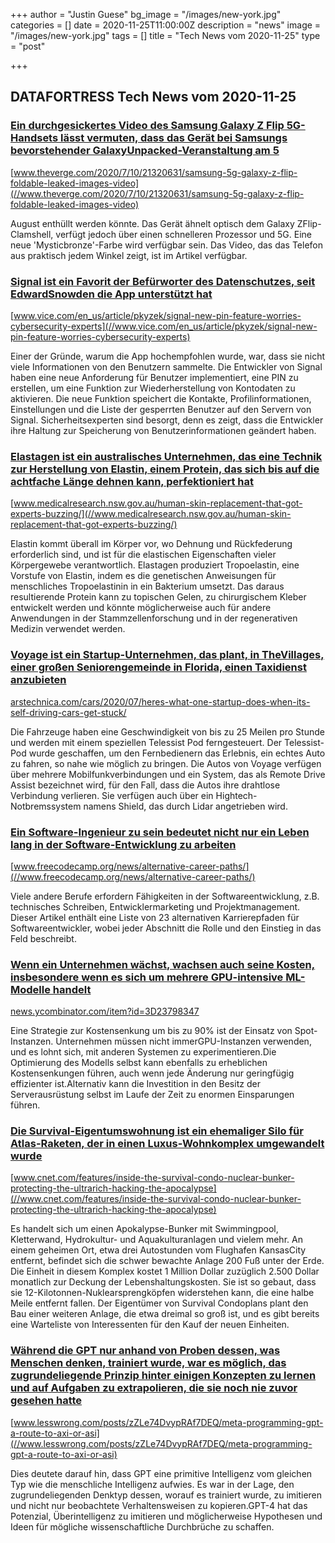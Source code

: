 +++
author = "Justin Guese"
bg_image = "/images/new-york.jpg"
categories = []
date = 2020-11-25T11:00:00Z
description = "news"
image = "/images/new-york.jpg"
tags = []
title = "Tech News vom 2020-11-25"
type = "post"

+++

        
## DATAFORTRESS Tech News vom 2020-11-25




### [Ein durchgesickertes Video des Samsung Galaxy Z Flip 5G-Handsets lässt vermuten, dass das Gerät bei Samsungs bevorstehender GalaxyUnpacked-Veranstaltung am 5](//www.theverge.com/2020/7/10/21320631/samsung-5g-galaxy-z-flip-foldable-leaked-images-video)


[www.theverge.com/2020/7/10/21320631/samsung-5g-galaxy-z-flip-foldable-leaked-images-video](//www.theverge.com/2020/7/10/21320631/samsung-5g-galaxy-z-flip-foldable-leaked-images-video)


August enthüllt werden könnte. Das Gerät ähnelt optisch dem Galaxy ZFlip-Clamshell, verfügt jedoch über einen schnelleren Prozessor und 5G. Eine neue 'Mysticbronze'-Farbe wird verfügbar sein. Das Video, das das Telefon aus praktisch jedem Winkel zeigt, ist im Artikel verfügbar.


### [Signal ist ein Favorit der Befürworter des Datenschutzes, seit EdwardSnowden die App unterstützt hat](//www.vice.com/en_us/article/pkyzek/signal-new-pin-feature-worries-cybersecurity-experts)


[www.vice.com/en_us/article/pkyzek/signal-new-pin-feature-worries-cybersecurity-experts](//www.vice.com/en_us/article/pkyzek/signal-new-pin-feature-worries-cybersecurity-experts)


Einer der Gründe, warum die App hochempfohlen wurde, war, dass sie nicht viele Informationen von den Benutzern sammelte. Die Entwickler von Signal haben eine neue Anforderung für Benutzer implementiert, eine PIN zu erstellen, um eine Funktion zur Wiederherstellung von Kontodaten zu aktivieren. Die neue Funktion speichert die Kontakte, Profilinformationen, Einstellungen und die Liste der gesperrten Benutzer auf den Servern von Signal. Sicherheitsexperten sind besorgt, denn es zeigt, dass die Entwickler ihre Haltung zur Speicherung von Benutzerinformationen geändert haben.


### [Elastagen ist ein australisches Unternehmen, das eine Technik zur Herstellung von Elastin, einem Protein, das sich bis auf die achtfache Länge dehnen kann, perfektioniert hat](//www.medicalresearch.nsw.gov.au/human-skin-replacement-that-got-experts-buzzing/)


[www.medicalresearch.nsw.gov.au/human-skin-replacement-that-got-experts-buzzing/](//www.medicalresearch.nsw.gov.au/human-skin-replacement-that-got-experts-buzzing/)


Elastin kommt überall im Körper vor, wo Dehnung und Rückfederung erforderlich sind, und ist für die elastischen Eigenschaften vieler Körpergewebe verantwortlich. Elastagen produziert Tropoelastin, eine Vorstufe von Elastin, indem es die genetischen Anweisungen für menschliches Tropoelastinin in ein Bakterium umsetzt. Das daraus resultierende Protein kann zu topischen Gelen, zu chirurgischem Kleber entwickelt werden und könnte möglicherweise auch für andere Anwendungen in der Stammzellenforschung und in der regenerativen Medizin verwendet werden.


### [Voyage ist ein Startup-Unternehmen, das plant, in TheVillages, einer großen Seniorengemeinde in Florida, einen Taxidienst anzubieten](//arstechnica.com/cars/2020/07/heres-what-one-startup-does-when-its-self-driving-cars-get-stuck/)


[arstechnica.com/cars/2020/07/heres-what-one-startup-does-when-its-self-driving-cars-get-stuck/](//arstechnica.com/cars/2020/07/heres-what-one-startup-does-when-its-self-driving-cars-get-stuck/)


Die Fahrzeuge haben eine Geschwindigkeit von bis zu 25 Meilen pro Stunde und werden mit einem speziellen Telessist Pod ferngesteuert. Der Telessist-Pod wurde geschaffen, um den Fernbedienern das Erlebnis, ein echtes Auto zu fahren, so nahe wie möglich zu bringen. Die Autos von Voyage verfügen über mehrere Mobilfunkverbindungen und ein System, das als Remote Drive Assist bezeichnet wird, für den Fall, dass die Autos ihre drahtlose Verbindung verlieren. Sie verfügen auch über ein Hightech-Notbremssystem namens Shield, das durch Lidar angetrieben wird.


### [Ein Software-Ingenieur zu sein bedeutet nicht nur ein Leben lang in der Software-Entwicklung zu arbeiten](//www.freecodecamp.org/news/alternative-career-paths/)


[www.freecodecamp.org/news/alternative-career-paths/](//www.freecodecamp.org/news/alternative-career-paths/)


Viele andere Berufe erfordern Fähigkeiten in der Softwareentwicklung, z.B. technisches Schreiben, Entwicklermarketing und Projektmanagement. Dieser Artikel enthält eine Liste von 23 alternativen Karrierepfaden für Softwareentwickler, wobei jeder Abschnitt die Rolle und den Einstieg in das Feld beschreibt.


### [Wenn ein Unternehmen wächst, wachsen auch seine Kosten, insbesondere wenn es sich um mehrere GPU-intensive ML-Modelle handelt](//news.ycombinator.com/item?id=3D23798347)


[news.ycombinator.com/item?id=3D23798347](//news.ycombinator.com/item?id=3D23798347)


Eine Strategie zur Kostensenkung um bis zu 90% ist der Einsatz von Spot-Instanzen. Unternehmen müssen nicht immerGPU-Instanzen verwenden, und es lohnt sich, mit anderen Systemen zu experimentieren.Die Optimierung des Modells selbst kann ebenfalls zu erheblichen Kostensenkungen führen, auch wenn jede Änderung nur geringfügig effizienter ist.Alternativ kann die Investition in den Besitz der Serverausrüstung selbst im Laufe der Zeit zu enormen Einsparungen führen.


### [Die Survival-Eigentumswohnung ist ein ehemaliger Silo für Atlas-Raketen, der in einen Luxus-Wohnkomplex umgewandelt wurde](//www.cnet.com/features/inside-the-survival-condo-nuclear-bunker-protecting-the-ultrarich-hacking-the-apocalypse)


[www.cnet.com/features/inside-the-survival-condo-nuclear-bunker-protecting-the-ultrarich-hacking-the-apocalypse](//www.cnet.com/features/inside-the-survival-condo-nuclear-bunker-protecting-the-ultrarich-hacking-the-apocalypse)


Es handelt sich um einen Apokalypse-Bunker mit Swimmingpool, Kletterwand, Hydrokultur- und Aquakulturanlagen und vielem mehr. An einem geheimen Ort, etwa drei Autostunden vom Flughafen KansasCity entfernt, befindet sich die schwer bewachte Anlage 200 Fuß unter der Erde. Die Einheit in diesem Komplex kostet 1 Million Dollar zuzüglich 2.500 Dollar monatlich zur Deckung der Lebenshaltungskosten. Sie ist so gebaut, dass sie 12-Kilotonnen-Nuklearsprengköpfen widerstehen kann, die eine halbe Meile entfernt fallen. Der Eigentümer von Survival Condoplans plant den Bau einer weiteren Anlage, die etwa dreimal so groß ist, und es gibt bereits eine Warteliste von Interessenten für den Kauf der neuen Einheiten.


### [Während die GPT nur anhand von Proben dessen, was Menschen denken, trainiert wurde, war es möglich, das zugrundeliegende Prinzip hinter einigen Konzepten zu lernen und auf Aufgaben zu extrapolieren, die sie noch nie zuvor gesehen hatte](//www.lesswrong.com/posts/zZLe74DvypRAf7DEQ/meta-programming-gpt-a-route-to-axi-or-asi)


[www.lesswrong.com/posts/zZLe74DvypRAf7DEQ/meta-programming-gpt-a-route-to-axi-or-asi](//www.lesswrong.com/posts/zZLe74DvypRAf7DEQ/meta-programming-gpt-a-route-to-axi-or-asi)


Dies deutete darauf hin, dass GPT eine primitive Intelligenz vom gleichen Typ wie die menschliche Intelligenz aufwies. Es war in der Lage, den zugrundeliegenden Denktyp dessen, worauf es trainiert wurde, zu imitieren und nicht nur beobachtete Verhaltensweisen zu kopieren.GPT-4 hat das Potenzial, Überintelligenz zu imitieren und möglicherweise Hypothesen und Ideen für mögliche wissenschaftliche Durchbrüche zu schaffen.